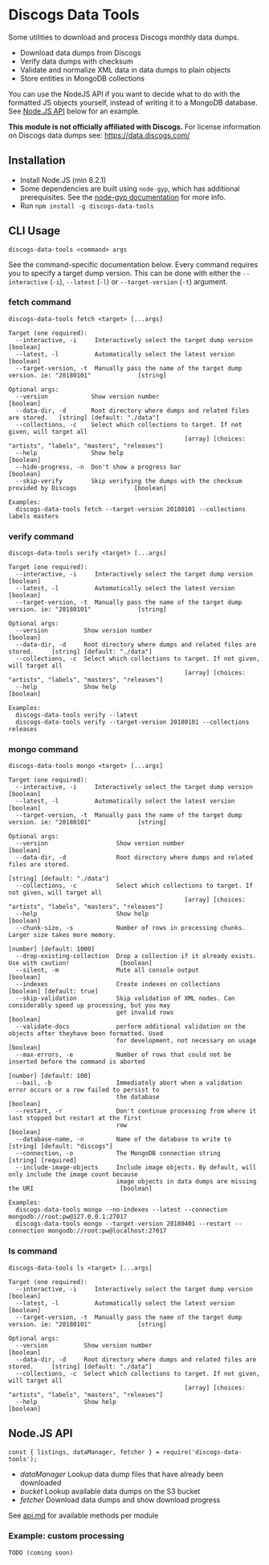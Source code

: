 # Discogs Data Tools
Some utilities to download and process Discogs monthly data dumps.

- Download data dumps from Discogs
- Verify data dumps with checksum
- Validate and normalize XML data in data dumps to plain objects
- Store entities in MongoDB collections

You can use the NodeJS API if you want to decide what to do with the
formatted JS objects yourself, instead of writing it to a MongoDB database.
See [Node.JS API](#nodejs-api) below for an example.

**This module is not officially affiliated with Discogs.** For license information on Discogs
data dumps see: https://data.discogs.com/

## Installation

- Install Node.JS (min 8.2.1)
- Some dependencies are built using `node-gyp`, which has additional prerequisites. See the [node-gyp documentation](https://github.com/nodejs/node-gyp#Installation) for more info.
- Run `npm install -g discogs-data-tools`

## CLI Usage
```
discogs-data-tools <command> args
```
See the command-specific documentation below. Every command requires you to
specify a target dump version. This can be done with either the `--interactive` (`-i`),
`--latest` (`-l`) or `--target-version` (`-t`) argument.

<!-- below section is automatically generated. Do not modify -->
<!-- CLI -->

### fetch command
```
discogs-data-tools fetch <target> [...args]

Target (one required):
  --interactive, -i     Interactively select the target dump version                                 [boolean]
  --latest, -l          Automatically select the latest version                                      [boolean]
  --target-version, -t  Manually pass the name of the target dump version. ie: "20180101"             [string]

Optional args:
  --version            Show version number                                                           [boolean]
  --data-dir, -d       Root directory where dumps and related files are stored.   [string] [default: "./data"]
  --collections, -c    Select which collections to target. If not given, will target all
                                                 [array] [choices: "artists", "labels", "masters", "releases"]
  --help               Show help                                                                     [boolean]
  --hide-progress, -n  Don't show a progress bar                                                     [boolean]
  --skip-verify        Skip verifying the dumps with the checksum provided by Discogs                [boolean]

Examples:
  discogs-data-tools fetch --target-version 20180101 --collections labels masters
```

### verify command
```
discogs-data-tools verify <target> [...args]

Target (one required):
  --interactive, -i     Interactively select the target dump version                                 [boolean]
  --latest, -l          Automatically select the latest version                                      [boolean]
  --target-version, -t  Manually pass the name of the target dump version. ie: "20180101"             [string]

Optional args:
  --version          Show version number                                                             [boolean]
  --data-dir, -d     Root directory where dumps and related files are stored.     [string] [default: "./data"]
  --collections, -c  Select which collections to target. If not given, will target all
                                                 [array] [choices: "artists", "labels", "masters", "releases"]
  --help             Show help                                                                       [boolean]

Examples:
  discogs-data-tools verify --latest
  discogs-data-tools verify --target-version 20180101 --collections releases
```

### mongo command
```
discogs-data-tools mongo <target> [...args]

Target (one required):
  --interactive, -i     Interactively select the target dump version                                 [boolean]
  --latest, -l          Automatically select the latest version                                      [boolean]
  --target-version, -t  Manually pass the name of the target dump version. ie: "20180101"             [string]

Optional args:
  --version                   Show version number                                                    [boolean]
  --data-dir, -d              Root directory where dumps and related files are stored.
                                                                                  [string] [default: "./data"]
  --collections, -c           Select which collections to target. If not given, will target all
                                                 [array] [choices: "artists", "labels", "masters", "releases"]
  --help                      Show help                                                              [boolean]
  --chunk-size, -s            Number of rows in processing chunks. Larger size takes more memory.
                                                                                      [number] [default: 1000]
  --drop-existing-collection  Drop a collection if it already exists. Use with caution!              [boolean]
  --silent, -m                Mute all console output                                                [boolean]
  --indexes                   Create indexes on collections                          [boolean] [default: true]
  --skip-validation           Skip validation of XML nodes. Can considerably speed up processing, but you may
                              get invalid rows                                                       [boolean]
  --validate-docs             perform additional validation on the objects after theyhave been formatted. Used
                              for development, not necessary on usage                                [boolean]
  --max-errors, -e            Number of rows that could not be inserted before the command is aborted
                                                                                       [number] [default: 100]
  --bail, -b                  Immediately abort when a validation error occurs or a row failed to persist to
                              the database                                                           [boolean]
  --restart, -r               Don't continue processing from where it last stopped but restart at the first
                              row                                                                    [boolean]
  --database-name, -n         Name of the database to write to                   [string] [default: "discogs"]
  --connection, -o            The MongoDB connection string                                [string] [required]
  --include-image-objects     Include image objects. By default, will only include the image count because
                              image objects in data dumps are missing the URI                        [boolean]

Examples:
  discogs-data-tools mongo --no-indexes --latest --connection mongodb://root:pw@127.0.0.1:27017
  discogs-data-tools mongo --target-version 20180401 --restart --connection mongodb://root:pw@localhost:27017
```

### ls command
```
discogs-data-tools ls <target> [...args]

Target (one required):
  --interactive, -i     Interactively select the target dump version                                 [boolean]
  --latest, -l          Automatically select the latest version                                      [boolean]
  --target-version, -t  Manually pass the name of the target dump version. ie: "20180101"             [string]

Optional args:
  --version          Show version number                                                             [boolean]
  --data-dir, -d     Root directory where dumps and related files are stored.     [string] [default: "./data"]
  --collections, -c  Select which collections to target. If not given, will target all
                                                 [array] [choices: "artists", "labels", "masters", "releases"]
  --help             Show help                                                                       [boolean]
```
<!-- /CLI -->

## Node.JS API
```
const { listings, dataManager, fetcher } = require('discogs-data-tools');
```

- *dataManager* Lookup data dump files that have already been downloaded
- *bucket* Lookup available data dumps on the S3 bucket
- *fetcher* Download data dumps and show download progress

See [api.md](./api.md) for available methods per module

### Example: custom processing
```
TODO (coming soon)
```
